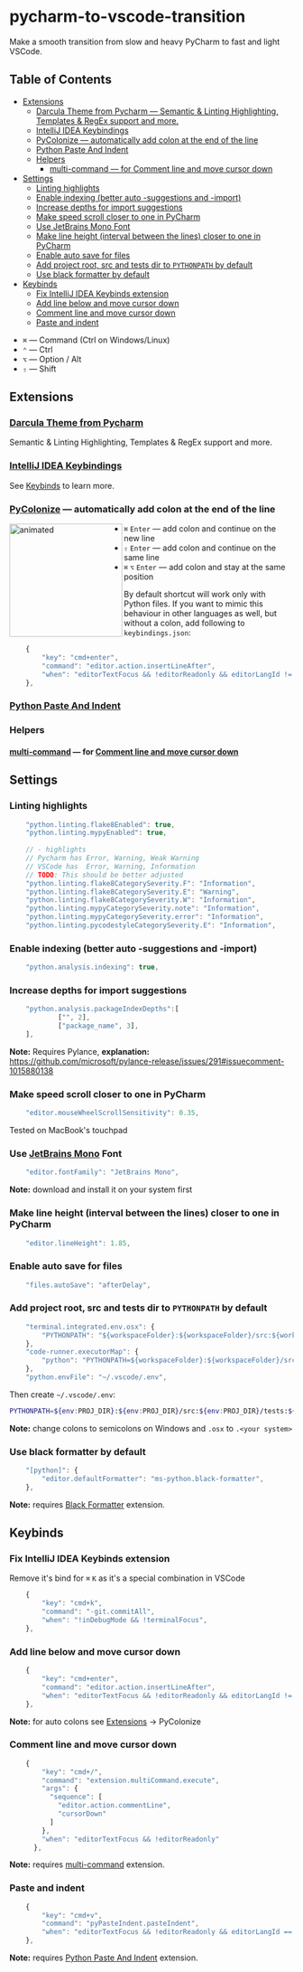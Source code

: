 # pycharm-to-vscode-transition

Make a smooth transition from slow and heavy PyCharm to fast and light VSCode.

<!-- START doctoc generated TOC please keep comment here to allow auto update -->
<!-- DON'T EDIT THIS SECTION, INSTEAD RE-RUN doctoc TO UPDATE -->
## Table of Contents

- [Extensions](#extensions)
  - [Darcula Theme from Pycharm — Semantic & Linting Highlighting, Templates & RegEx support and more.](#darcula-theme-from-pycharm--semantic--linting-highlighting-templates--regex-support-and-more)
  - [IntelliJ IDEA Keybindings](#intellij-idea-keybindings)
  - [PyColonize — automatically add colon at the end of the line](#pycolonize--automatically-add-colon-at-the-end-of-the-line)
  - [Python Paste And Indent](#python-paste-and-indent)
  - [Helpers](#helpers)
    - [multi-command — for Comment line and move cursor down](#multi-command--for-comment-line-and-move-cursor-down)
- [Settings](#settings)
  - [Linting highlights](#linting-highlights)
  - [Enable indexing (better auto -suggestions and -import)](#enable-indexing-better-auto--suggestions-and--import)
  - [Increase depths for import suggestions](#increase-depths-for-import-suggestions)
  - [Make speed scroll closer to one in PyCharm](#make-speed-scroll-closer-to-one-in-pycharm)
  - [Use JetBrains Mono Font](#use-jetbrains-mono-font)
  - [Make line height (interval between the lines) closer to one in PyCharm](#make-line-height-interval-between-the-lines-closer-to-one-in-pycharm)
  - [Enable auto save for files](#enable-auto-save-for-files)
  - [Add project root, src and tests dir to `PYTHONPATH` by default](#add-project-root-src-and-tests-dir-to-pythonpath-by-default)
  - [Use black formatter by default](#use-black-formatter-by-default)
- [Keybinds](#keybinds)
  - [Fix IntelliJ IDEA Keybinds extension](#fix-intellij-idea-keybinds-extension)
  - [Add line below and move cursor down](#add-line-below-and-move-cursor-down)
  - [Comment line and move cursor down](#comment-line-and-move-cursor-down)
  - [Paste and indent](#paste-and-indent)

<!-- END doctoc generated TOC please keep comment here to allow auto update -->

- `⌘` — Command (Ctrl on Windows/Linux)
- `⌃` — Ctrl
- `⌥` — Option / Alt
- `⇧` — Shift


## Extensions
### [Darcula Theme from Pycharm](https://marketplace.visualstudio.com/items?itemName=Bobronium.darcula-from-pycharm)

Semantic & Linting Highlighting, Templates & RegEx support and more.

### [IntelliJ IDEA Keybindings](https://marketplace.visualstudio.com/items?itemName=k--kato.intellij-idea-keybindings)

See [Keybinds](#keybinds) to learn more.

### [PyColonize](https://marketplace.visualstudio.com/items?itemName=fertigt.pycolonize) — automatically add colon at the end of the line

<img align="left" width="200" alt="animated" src="https://user-images.githubusercontent.com/36469655/164995767-a37163c3-ddf0-400f-a45c-e85e5c798c40.gif">

- `⌘` `Enter` — add colon and continue on the new line
- `⇧` `Enter` — add colon and continue on the same line
- `⌘` `⌥` `Enter` — add colon and stay at the same position

By default shortcut will work only with Python files. If you want to mimic this behaviour in other languages as well, but without a colon, add following to `keybindings.json`:

```js
    {
        "key": "cmd+enter",
        "command": "editor.action.insertLineAfter",
        "when": "editorTextFocus && !editorReadonly && editorLangId != 'python'"
    },
```

### [Python Paste And Indent](https://marketplace.visualstudio.com/items?itemName=hyesun.py-paste-indent)

### Helpers

#### [multi-command](https://marketplace.visualstudio.com/items?itemName=ryuta46.multi-command) — for [Comment line and move cursor down](#comment-line-and-move-cursor-down)


## Settings

### Linting highlights

```js
    "python.linting.flake8Enabled": true,
    "python.linting.mypyEnabled": true,
    
    // - highlights
    // Pycharm has Error, Warning, Weak Warning
    // VSCode has  Error, Warning, Information
    // TODO: This should be better adjusted
    "python.linting.flake8CategorySeverity.F": "Information",
    "python.linting.flake8CategorySeverity.E": "Warning",
    "python.linting.flake8CategorySeverity.W": "Information",
    "python.linting.mypyCategorySeverity.note": "Information",
    "python.linting.mypyCategorySeverity.error": "Information",
    "python.linting.pycodestyleCategorySeverity.E": "Information",
```

### Enable indexing (better auto -suggestions and -import)

```js
    "python.analysis.indexing": true,
```

### Increase depths for import suggestions

```js
    "python.analysis.packageIndexDepths":[
            ["", 2],
            ["package_name", 3],
    ],
```

**Note:** Requires Pylance, **explanation:** <https://github.com/microsoft/pylance-release/issues/291#issuecomment-1015880138>

### Make speed scroll closer to one in PyCharm

```js
    "editor.mouseWheelScrollSensitivity": 0.35,
```

Tested on MacBook's touchpad

### Use [JetBrains Mono](https://www.jetbrains.com/lp/mono/) Font

```js
    "editor.fontFamily": "JetBrains Mono",
```

**Note:** download and install it on your system first

### Make line height (interval between the lines) closer to one in PyCharm

```js
    "editor.lineHeight": 1.85,
```

### Enable auto save for files

```js
    "files.autoSave": "afterDelay",
```

### Add project root, src and tests dir to `PYTHONPATH` by default

```js
    "terminal.integrated.env.osx": {
        "PYTHONPATH": "${workspaceFolder}:${workspaceFolder}/src:${workspaceFolder}/tests"
    },
    "code-runner.executorMap": {
        "python": "PYTHONPATH=${workspaceFolder}:${workspaceFolder}/src:${workspaceFolder}/tests ${pythonPath} -u ${fullFileName}"
    },
    "python.envFile": "~/.vscode/.env",
```

Then create `~/.vscode/.env`:

```bash
PYTHONPATH=${env:PROJ_DIR}:${env:PROJ_DIR}/src:${env:PROJ_DIR}/tests:${env:PYTHONPATH}
```

**Note:** change colons to semicolons on Windows and `.osx` to `.<your system>`

### Use black formatter by default

```js
    "[python]": {
        "editor.defaultFormatter": "ms-python.black-formatter",
    },
```

**Note:** requires [Black Formatter](https://marketplace.visualstudio.com/items?itemName=ms-python.black-formatter) extension.

## Keybinds

### Fix IntelliJ IDEA Keybinds extension

Remove it's bind for `⌘` `K` as it's a special combination in VSCode

```js
    {
        "key": "cmd+k",
        "command": "-git.commitAll",
        "when": "!inDebugMode && !terminalFocus",
    },
```

### Add line below and move cursor down

```js
    {
        "key": "cmd+enter",
        "command": "editor.action.insertLineAfter",
        "when": "editorTextFocus && !editorReadonly && editorLangId != 'python'",
    },
```

**Note:** for auto colons see [Extensions](#extensions) -> PyColonize

### Comment line and move cursor down

```js
    {
        "key": "cmd+/",
        "command": "extension.multiCommand.execute",
        "args": {
          "sequence": [
            "editor.action.commentLine",
            "cursorDown"
          ]
        },
        "when": "editorTextFocus && !editorReadonly"
      },
```

**Note:** requires [multi-command](https://marketplace.visualstudio.com/items?itemName=ryuta46.multi-command) extension.

### Paste and indent

```js
    {
        "key": "cmd+v",
        "command": "pyPasteIndent.pasteIndent",
        "when": "editorTextFocus && !editorReadonly && editorLangId == 'python'"
    },
```

**Note:** requires [Python Paste And Indent](https://marketplace.visualstudio.com/items?itemName=hyesun.py-paste-indent) extension.
